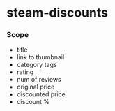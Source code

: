 # steam-discounts
### Scope  
- title
- link to thumbnail  
- category tags 
- rating 
- num of reviews
- original price
- discounted price
- discount % 